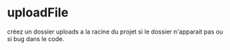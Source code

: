 # uploadFile
créez un dossier uploads a la racine du projet si le dossier n'apparait pas ou si bug dans le code.
